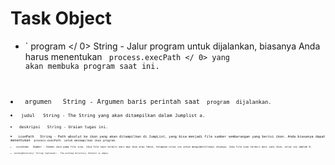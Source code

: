 # Task Object

* ` program </ 0> String - Jalur program untuk dijalankan, biasanya Anda harus menentukan <code> process.execPath </ 0> yang akan membuka program saat ini.</li>
<li><code> argumen </ 0>  String - Argumen baris perintah saat <code> program </ 0> dijalankan.</li>
<li><code> judul </ 0>  String - The String yang akan ditampilkan dalam Jumplist a.</li>
<li><code> deskripsi </ 0>  String - Uraian tugas ini.</li>
<li><code> iconPath </ 0>  String - Path absolut ke ikon yang akan ditampilkan di JumpList, yang bisa menjadi file sumber sembarangan yang berisi ikon. Anda biasanya dapat menentukan <code> process.execPath </ 0> untuk menampilkan ikon program.</li>
<li><code> iconIndex </ 0>  Number - Indeks ikon pada file icon. Jika file ikon terdiri dari dua ikon atau lebih, tetapkan nilai ini untuk mengidentifikasi ikonnya. Jika file icon terdiri dari satu ikon, nilai ini adalah 0.</li>
<li><code>workingDirectory` String (optional) - The working directory. Default is empty.